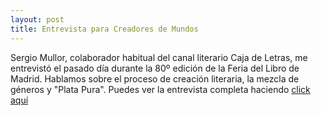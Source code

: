 ```yaml
---
layout: post
title: Entrevista para Creadores de Mundos
---
```


Sergio Mullor, colaborador habitual del canal literario Caja de Letras, me entrevistó el pasado día durante la 80º edición de la Feria del Libro de Madrid. Hablamos sobre el proceso de creación literaria, la mezcla de géneros y "Plata Pura". Puedes ver la entrevista completa haciendo [click aquí](https://youtu.be/A1BFg1l2Mng)

 

